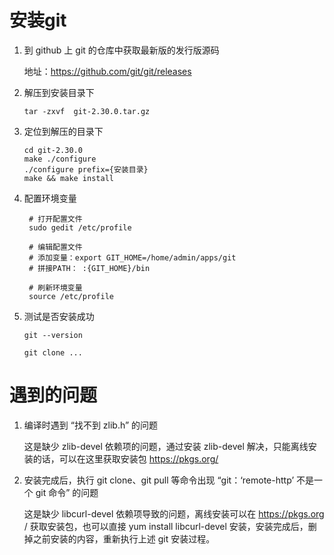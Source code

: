 安装git
====

1. 到 github 上 git 的仓库中获取最新版的发行版源码

   地址：https://github.com/git/git/releases

2. 解压到安装目录下

   ```
   tar -zxvf  git-2.30.0.tar.gz
   
   ```

3. 定位到解压的目录下

   ```
   cd git-2.30.0
   make ./configure
   ./configure prefix={安装目录}
   make && make install
   
   ```

4. 配置环境变量

   ```
    # 打开配置文件
    sudo gedit /etc/profile
   
    # 编辑配置文件
    # 添加变量：export GIT_HOME=/home/admin/apps/git
    # 拼接PATH： :{GIT_HOME}/bin
    
    # 刷新环境变量
    source /etc/profile
   
   ```

5. 测试是否安装成功

   ```
   git --version
   
   git clone ...
   
   ```

遇到的问题
=====

1. 编译时遇到 “找不到 zlib.h” 的问题

   这是缺少 zlib-devel 依赖项的问题，通过安装 zlib-devel 解决，只能离线安装的话，可以在这里获取安装包 https://pkgs.org/

2. 安装完成后，执行 git clone、git pull 等命令出现 “git：‘remote-http’ 不是一个 git 命令” 的问题

   这是缺少 libcurl-devel 依赖项导致的问题，离线安装可以在 https://pkgs.org / 获取安装包，也可以直接 yum install libcurl-devel 安装，安装完成后，删掉之前安装的内容，重新执行上述 git 安装过程。